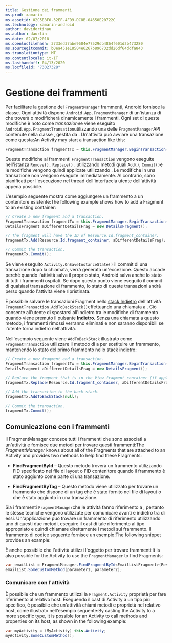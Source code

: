 ```yaml
---
title: Gestione dei frammenti
ms.prod: xamarin
ms.assetid: 02C5E8F0-32EF-4FD9-DC8B-04650E20722C
ms.technology: xamarin-android
author: davidortinau
ms.author: daortin
ms.date: 02/07/2018
ms.openlocfilehash: 3733ed37abe9604e77529db4864f601d2b473280
ms.sourcegitcommit: b0ea451e18504e6267b896732dd26df64ddfa843
ms.translationtype: MT
ms.contentlocale: it-IT
ms.lasthandoff: 04/13/2020
ms.locfileid: "73027328"
---
```

# <a name="managing-fragments"></a>Gestione dei frammenti

Per facilitare la gestione dei `FragmentManager` frammenti, Android fornisce la classe. Ogni attività dispone `Android.App.FragmentManager` di un'istanza di che troverà o modificherà dinamicamente i frammenti. Ogni set di queste modifiche è noto come *transazione*e viene eseguito `Android.App.FragmentTransation`utilizzando una delle `FragmentManager`API contenute nella classe , gestita da . Un'attività può avviare una transazione come questa:An Activity may start a transaction like this:

```csharp
FragmentTransaction fragmentTx = this.FragmentManager.BeginTransaction();
```

Queste modifiche ai frammenti `FragmentTransaction` vengono eseguite nell'istanza `Remove(),` `Replace().` utilizzando metodi quali `Add()`, `Commit()`e le modifiche vengono quindi applicate utilizzando . Le modifiche in una transazione non vengono eseguite immediatamente.
Al contrario, sono pianificati per l'esecuzione nel thread dell'interfaccia utente dell'attività appena possibile.

L'esempio seguente mostra come aggiungere un frammento a un contenitore esistente:The following example shows how to add a Fragment to an existing container:

```csharp
// Create a new fragment and a transaction.
FragmentTransaction fragmentTx = this.FragmentManager.BeginTransaction();
DetailsFragment aDifferentDetailsFrag = new DetailsFragment();

// The fragment will have the ID of Resource.Id.fragment_container.
fragmentTx.Add(Resource.Id.fragment_container, aDifferentDetailsFrag);

// Commit the transaction.
fragmentTx.Commit();
```

Se viene eseguito `Activity.OnSaveInstanceState()` il commit di una transazione dopo la chiamata, verrà generata un'eccezione. Questo accade perché quando l'attività salva il proprio stato, Android salva anche lo stato di tutti i frammenti ospitati. Se dopo questo punto viene eseguito il commit di qualsiasi transazione di frammento, lo stato di queste transazioni andrà perso quando l'attività viene ripristinata.

È possibile salvare le transazioni Fragment nello [stack Indietro](https://developer.android.com/guide/topics/fundamentals/tasks-and-back-stack.html) dell'attività `FragmentTransaction.AddToBackStack()`effettuando una chiamata a . Ciò consente all'utente di spostarsi all'indietro tra le modifiche di frammento quando viene premuto il pulsante **Indietro.** Senza una chiamata a questo metodo, i frammenti rimossi verranno eliminati e non saranno disponibili se l'utente torna indietro nell'attività.

Nell'esempio seguente viene `AddToBackStack` illustrato come `FragmentTransaction` utilizzare il metodo di a per sostituire un frammento, mantenendo lo stato del primo frammento nello stack indietro:

```csharp
// Create a new fragment and a transaction.
FragmentTransaction fragmentTx = this.FragmentManager.BeginTransaction();
DetailsFragment aDifferentDetailsFrag = new DetailsFragment();

// Replace the fragment that is in the View fragment_container (if applicable).
fragmentTx.Replace(Resource.Id.fragment_container, aDifferentDetailsFrag);

// Add the transaction to the back stack.
fragmentTx.AddToBackStack(null);

// Commit the transaction.
fragmentTx.Commit();
```

## <a name="communicating-with-fragments"></a>Comunicazione con i frammenti

Il FragmentManager conosce tutti i frammenti che sono associati a un'attività e fornisce due metodi per trovare questi frammenti:The *FragmentManager* knows about all of the Fragments that are attached to an Activity and provides two methods to help find these Fragments:

- **FindFragmentById** &ndash; Questo metodo troverà un frammento utilizzando l'ID specificato nel file di layout o l'ID contenitore quando il frammento è stato aggiunto come parte di una transazione.

- **FindFragmentByTag** &ndash; Questo metodo viene utilizzato per trovare un frammento che dispone di un tag che è stato fornito nel file di layout o che è stato aggiunto in una transazione.

Sia i frammenti `FragmentManager`che le attività fanno riferimento a , pertanto le stesse tecniche vengono utilizzate per comunicare avanti e indietro tra di essi. Un'applicazione può trovare un frammento di riferimento utilizzando uno di questi due metodi, eseguire il cast di tale riferimento al tipo appropriato e quindi chiamare direttamente i metodi sul frammento. Il frammento di codice seguente fornisce un esempio:The following snippet provides an example:

È anche possibile che l'attività utilizzi l'oggetto per trovare frammenti:It is also possible for the Activity to use the `FragmentManager` to find Fragments:

```csharp
var emailList = FragmentManager.FindFragmentById<EmailListFragment>(Resource.Id.email_list_fragment);
emailList.SomeCustomMethod(parameter1, parameter2);
```

### <a name="communicating-with-the-activity"></a>Comunicare con l'attività

È possibile che un frammento utilizzi la `Fragment.Activity` proprietà per fare riferimento al relativo host. Eseguendo il cast di Activity a un tipo più specifico, è possibile che un'attività chiami metodi e proprietà nel relativo host, come illustrato nell'esempio seguente:By casting the Activity to a more specific type, it is possible for an Activity to call methods and properties on its host, as shown in the following example:

```csharp
var myActivity = (MyActivity) this.Activity;
myActivity.SomeCustomMethod();
```
